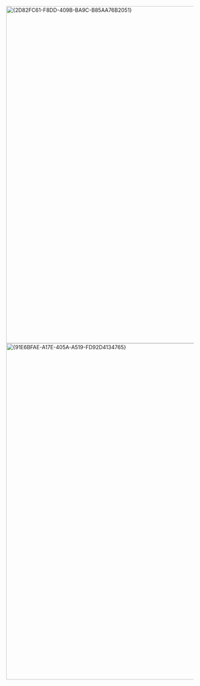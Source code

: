 <img width="1899" height="905" alt="{2D82FC61-F8DD-409B-BA9C-B85AA76B2051}" src="https://github.com/user-attachments/assets/4fc52a1f-85ea-4592-b0f9-5762d0eb0216" />

<img width="1899" height="903" alt="{91E6BFAE-A17E-405A-A519-FD92D4134765}" src="https://github.com/user-attachments/assets/1c3655bd-c0c4-43c3-8603-c3eb1e607405" />
